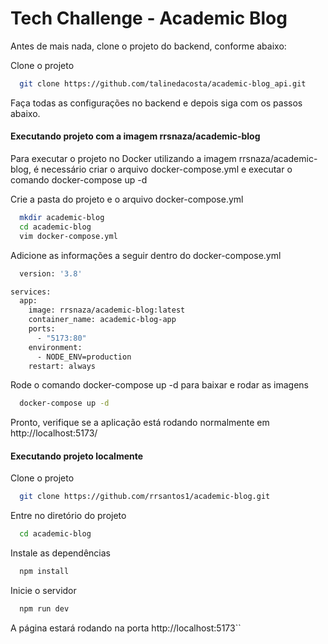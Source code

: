# Tech Challenge - Academic Blog

Antes de mais nada, clone o projeto do backend, conforme abaixo:

Clone o projeto

```bash
  git clone https://github.com/talinedacosta/academic-blog_api.git
````

Faça todas as configurações no backend e depois siga com os passos abaixo.

#### Executando projeto com a imagem rrsnaza/academic-blog
Para executar o projeto no Docker utilizando a imagem rrsnaza/academic-blog, é necessário criar o arquivo docker-compose.yml e executar o comando docker-compose up -d

Crie a pasta do projeto e o arquivo docker-compose.yml

```bash
  mkdir academic-blog
  cd academic-blog
  vim docker-compose.yml
```
Adicione as informações a seguir dentro do docker-compose.yml

```bash
  version: '3.8'

services:
  app:
    image: rrsnaza/academic-blog:latest
    container_name: academic-blog-app
    ports:
      - "5173:80" 
    environment:
      - NODE_ENV=production
    restart: always
```

Rode o comando docker-compose up -d para baixar e rodar as imagens

```bash
  docker-compose up -d
```
 Pronto, verifique se a aplicação está rodando normalmente em http://localhost:5173/ 

#### Executando projeto localmente

Clone o projeto

```bash
  git clone https://github.com/rrsantos1/academic-blog.git
```

Entre no diretório do projeto

```bash
  cd academic-blog
```

Instale as dependências

```bash
  npm install
```

Inicie o servidor

```bash
  npm run dev
```
 
A página estará rodando na porta http://localhost:5173``